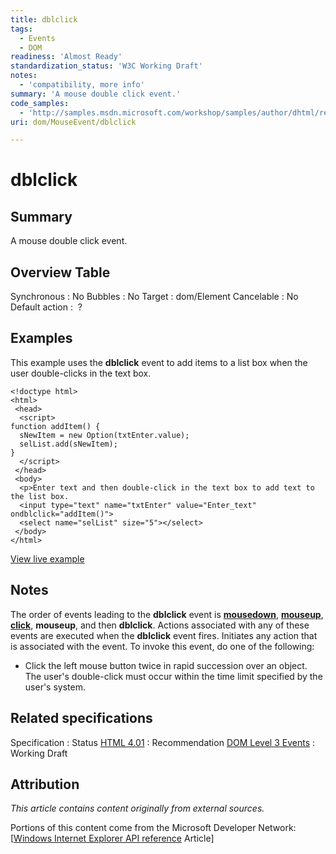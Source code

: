 ```yaml
---
title: dblclick
tags:
  - Events
  - DOM
readiness: 'Almost Ready'
standardization_status: 'W3C Working Draft'
notes:
  - 'compatibility, more info'
summary: 'A mouse double click event.'
code_samples:
  - 'http://samples.msdn.microsoft.com/workshop/samples/author/dhtml/refs/ondblclickEX.htm'
uri: dom/MouseEvent/dblclick

---
```

# dblclick

## Summary

A mouse double click event.

## Overview Table

Synchronous
:   No
Bubbles
:   No
Target
:   dom/Element
Cancelable
:   No
Default action
:    ?

## Examples

This example uses the **dblclick** event to add items to a list box when the user double-clicks in the text box.

``` {.html}
<!doctype html>
<html>
 <head>
  <script>
function addItem() {
  sNewItem = new Option(txtEnter.value);
  selList.add(sNewItem);
}
  </script>
 </head>
 <body>
  <p>Enter text and then double-click in the text box to add text to the list box.
  <input type="text" name="txtEnter" value="Enter_text" ondblclick="addItem()">
  <select name="selList" size="5"></select>
 </body>
</html>
```

[View live example](http://samples.msdn.microsoft.com/workshop/samples/author/dhtml/refs/ondblclickEX.htm)

## Notes

The order of events leading to the **dblclick** event is [**mousedown**](/dom/MouseEvent/mousedown), [**mouseup**](/dom/MouseEvent/mouseup), [**click**](/dom/MouseEvent/click), **mouseup**, and then **dblclick**. Actions associated with any of these events are executed when the **dblclick** event fires. Initiates any action that is associated with the event. To invoke this event, do one of the following:

-   Click the left mouse button twice in rapid succession over an object. The user's double-click must occur within the time limit specified by the user's system.

## Related specifications

Specification
:   Status
[HTML 4.01](http://www.w3.org/TR/html401/)
:   Recommendation
[DOM Level 3 Events](http://www.w3.org/TR/DOM-Level-3-Events/)
:   Working Draft

## Attribution

*This article contains content originally from external sources.*

Portions of this content come from the Microsoft Developer Network: [[Windows Internet Explorer API reference](http://msdn.microsoft.com/en-us/library/ie/hh828809%28v=vs.85%29.aspx) Article]

